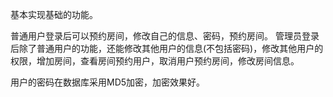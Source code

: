 基本实现基础的功能。

普通用户登录后可以预约房间，修改自己的信息、密码，预约房间。
管理员登录后除了普通用户的功能，还能修改其他用户的信息(不包括密码)，修改其他用户的权限，增加房间，查看房间预约用户，取消用户预约房间，修改房间信息。

用户的密码在数据库采用MD5加密，加密效果好。
